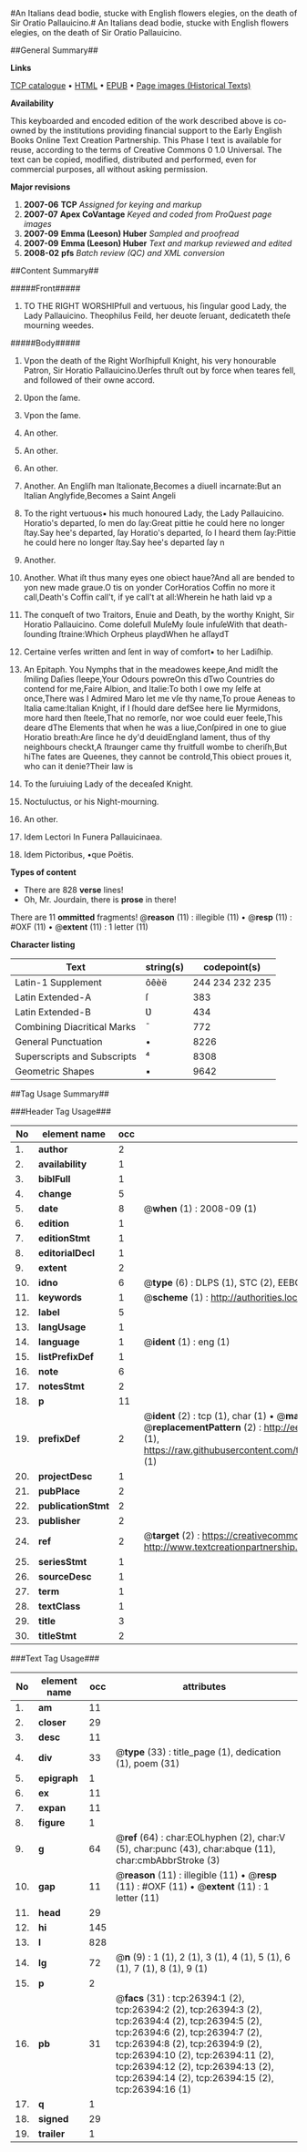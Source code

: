 #An Italians dead bodie, stucke with English flowers elegies, on the death of Sir Oratio Pallauicino.#
An Italians dead bodie, stucke with English flowers elegies, on the death of Sir Oratio Pallauicino.

##General Summary##

**Links**

[TCP catalogue](http://www.ota.ox.ac.uk/tcp/)  • 
[HTML](http://tei.it.ox.ac.uk/tcp/Texts-HTML/free/A08/A08871.html)  • 
[EPUB](http://tei.it.ox.ac.uk/tcp/Texts-EPUB/free/A08/A08871.epub) • 
[Page images (Historical Texts)](https://data.historicaltexts.jisc.ac.uk/view?pubId=eebo-23208336e&pageId=eebo-23208336e-26394-1)

**Availability**

This keyboarded and encoded edition of the
	       work described above is co-owned by the institutions
	       providing financial support to the Early English Books
	       Online Text Creation Partnership. This Phase I text is
	       available for reuse, according to the terms of Creative
	       Commons 0 1.0 Universal. The text can be copied,
	       modified, distributed and performed, even for
	       commercial purposes, all without asking permission.

**Major revisions**

1. __2007-06__ __TCP__ *Assigned for keying and markup*
1. __2007-07__ __Apex CoVantage__ *Keyed and coded from ProQuest page images*
1. __2007-09__ __Emma (Leeson) Huber__ *Sampled and proofread*
1. __2007-09__ __Emma (Leeson) Huber__ *Text and markup reviewed and edited*
1. __2008-02__ __pfs__ *Batch review (QC) and XML conversion*

##Content Summary##

#####Front#####

1. TO THE RIGHT WORSHIPfull and vertuous, his ſingular good Lady, the Lady Pallauicino. Theophilus Feild, her deuote ſeruant, dedicateth theſe mourning weedes.

#####Body#####

1. Vpon the death of the Right Worſhipfull Knight, his very honourable Patron, Sir Horatio Pallauicino.Ʋerſes thruſt out by force when teares fell, and followed of their owne accord.

1. Ʋpon the ſame.

1. Vpon the ſame.

1. An other.

1. An other.

1. An other.

1. Another.
An Engliſh man Italionate,Becomes a diuell incarnate:But an Italian Anglyfide,Becomes a Saint Angeli
1. To the right vertuous▪ his much honoured Lady, the Lady Pallauicino.
Horatio's departed, ſo men do ſay:Great pittie he could here no longer ſtay.Say hee's departed, ſay Horatio's departed, ſo I heard them ſay:Pittie he could here no longer ſtay.Say hee's departed ſay n
1. Another.

1. Another.
What iſt thus many eyes one obiect haue?And all are bended to yon new made graue.O tis on yonder CorHoratios Coffin no more it call,Death's Coffin call't, if ye call't at all:Wherein he hath laid vp a
1. The conqueſt of two Traitors, Enuie and Death, by the worthy Knight, Sir Horatio Pallauicino.
Come dolefull MuſeMy ſoule infuſeWith that death-ſounding ſtraine:Which Orpheus playdWhen he aſſaydT
1. Certaine verſes written and ſent in way of comfort▪ to her Ladiſhip.

1. An Epitaph.
You Nymphs that in the meadowes keepe,And midſt the ſmiling Daſies ſleepe,Your Odours powreOn this dTwo Countries do contend for me,Faire Albion, and Italie:To both I owe my ſelfe at once,There was I Admired Maro let me vſe thy name,To proue Aeneas to Italia came:Italian Knight, if I ſhould dare defSee here lie Myrmidons, more hard then ſteele,That no remorſe, nor woe could euer feele,This deare dThe Elements that when he was a liue,Conſpired in one to giue Horatio breath:Are ſince he dy'd deuidEngland lament, thus of thy neighbours checkt,A ſtraunger came thy fruitfull wombe to cheriſh,But hiThe fates are Queenes, they cannot be controld,This obiect proues it, who can it denie?Their law is 
1. To the ſuruiuing Lady of the deceaſed Knight.

1. Noctuluctus, or his Night-mourning.

1. An other.

1. Idem Lectori In Funera Pallauicinaea.

1. Idem Pictoribus, •que Poëtis.

**Types of content**

  * There are 828 **verse** lines!
  * Oh, Mr. Jourdain, there is **prose** in there!

There are 11 **ommitted** fragments! 
 @__reason__ (11) : illegible (11)  •  @__resp__ (11) : #OXF (11)  •  @__extent__ (11) : 1 letter (11)

**Character listing**


|Text|string(s)|codepoint(s)|
|---|---|---|
|Latin-1 Supplement|ôêèë|244 234 232 235|
|Latin Extended-A|ſ|383|
|Latin Extended-B|Ʋ|434|
|Combining             Diacritical Marks|̄|772|
|General Punctuation|•|8226|
|Superscripts             and Subscripts|⁴|8308|
|Geometric Shapes|▪|9642|

##Tag Usage Summary##

###Header Tag Usage###

|No|element name|occ|attributes|
|---|---|---|---|
|1.|__author__|2||
|2.|__availability__|1||
|3.|__biblFull__|1||
|4.|__change__|5||
|5.|__date__|8| @__when__ (1) : 2008-09 (1)|
|6.|__edition__|1||
|7.|__editionStmt__|1||
|8.|__editorialDecl__|1||
|9.|__extent__|2||
|10.|__idno__|6| @__type__ (6) : DLPS (1), STC (2), EEBO-CITATION (1), OCLC (1), VID (1)|
|11.|__keywords__|1| @__scheme__ (1) : http://authorities.loc.gov/ (1)|
|12.|__label__|5||
|13.|__langUsage__|1||
|14.|__language__|1| @__ident__ (1) : eng (1)|
|15.|__listPrefixDef__|1||
|16.|__note__|6||
|17.|__notesStmt__|2||
|18.|__p__|11||
|19.|__prefixDef__|2| @__ident__ (2) : tcp (1), char (1)  •  @__matchPattern__ (2) : ([0-9\-]+):([0-9IVX]+) (1), (.+) (1)  •  @__replacementPattern__ (2) : http://eebo.chadwyck.com/downloadtiff?vid=$1&page=$2 (1), https://raw.githubusercontent.com/textcreationpartnership/Texts/master/tcpchars.xml#$1 (1)|
|20.|__projectDesc__|1||
|21.|__pubPlace__|2||
|22.|__publicationStmt__|2||
|23.|__publisher__|2||
|24.|__ref__|2| @__target__ (2) : https://creativecommons.org/publicdomain/zero/1.0/ (1), http://www.textcreationpartnership.org/docs/. (1)|
|25.|__seriesStmt__|1||
|26.|__sourceDesc__|1||
|27.|__term__|1||
|28.|__textClass__|1||
|29.|__title__|3||
|30.|__titleStmt__|2||


###Text Tag Usage###

|No|element name|occ|attributes|
|---|---|---|---|
|1.|__am__|11||
|2.|__closer__|29||
|3.|__desc__|11||
|4.|__div__|33| @__type__ (33) : title_page (1), dedication (1), poem (31)|
|5.|__epigraph__|1||
|6.|__ex__|11||
|7.|__expan__|11||
|8.|__figure__|1||
|9.|__g__|64| @__ref__ (64) : char:EOLhyphen (2), char:V (5), char:punc (43), char:abque (11), char:cmbAbbrStroke (3)|
|10.|__gap__|11| @__reason__ (11) : illegible (11)  •  @__resp__ (11) : #OXF (11)  •  @__extent__ (11) : 1 letter (11)|
|11.|__head__|29||
|12.|__hi__|145||
|13.|__l__|828||
|14.|__lg__|72| @__n__ (9) : 1 (1), 2 (1), 3 (1), 4 (1), 5 (1), 6 (1), 7 (1), 8 (1), 9 (1)|
|15.|__p__|2||
|16.|__pb__|31| @__facs__ (31) : tcp:26394:1 (2), tcp:26394:2 (2), tcp:26394:3 (2), tcp:26394:4 (2), tcp:26394:5 (2), tcp:26394:6 (2), tcp:26394:7 (2), tcp:26394:8 (2), tcp:26394:9 (2), tcp:26394:10 (2), tcp:26394:11 (2), tcp:26394:12 (2), tcp:26394:13 (2), tcp:26394:14 (2), tcp:26394:15 (2), tcp:26394:16 (1)|
|17.|__q__|1||
|18.|__signed__|29||
|19.|__trailer__|1||
